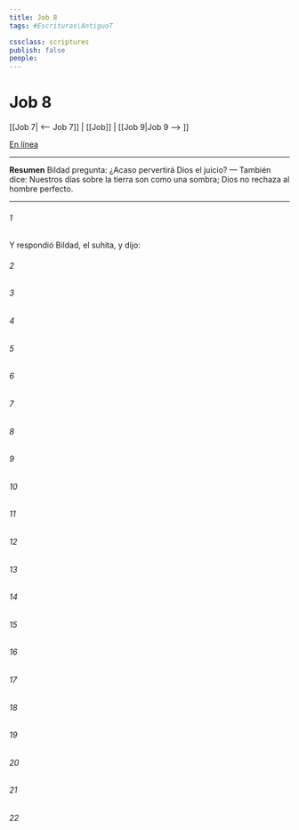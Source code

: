 ```yaml
---
title: Job 8
tags: #Escrituras\AntiguoT

cssclass: scriptures
publish: false
people:
---
```


# Job 8
[[Job 7| <-- Job 7]] | [[Job]] | [[Job 9|Job 9 --> ]]

[En línea](https://churchofjesuschrist.org/study/scriptures/ot/job/8?lang=spa)

---
__Resumen__
Bildad pregunta: ¿Acaso pervertirá Dios el juicio? — También dice: Nuestros días sobre la tierra son como una sombra; Dios no rechaza al hombre perfecto.

---
###### 1 
Y respondió Bildad, el suhita, y dijo:

###### 2 


###### 3 


###### 4 


###### 5 


###### 6 


###### 7 


###### 8 


###### 9 


###### 10 


###### 11 


###### 12 


###### 13 


###### 14 


###### 15 


###### 16 


###### 17 


###### 18 


###### 19 


###### 20 


###### 21 


###### 22 


